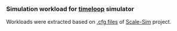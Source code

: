  ### Simulation workload for [timeloop](https://github.com/Accelergy-Project/accelergy-timeloop-infrastructure) simulator
 
 Workloads were extracted based on [.cfg files](https://github.com/scalesim-project/scale-sim-v2/tree/main/topologies) of [Scale-Sim](https://github.com/scalesim-project) project.

